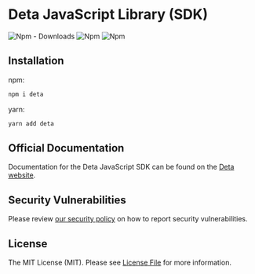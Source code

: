 # Deta JavaScript Library (SDK)

![Npm - Downloads](https://img.shields.io/npm/dm/deta)
![Npm](https://img.shields.io/npm/v/deta)
![Npm](https://img.shields.io/npm/l/deta)

## Installation

npm:

```sh
npm i deta
```

yarn:

```sh
yarn add deta
```

## Official Documentation

Documentation for the Deta JavaScript SDK can be found on the [Deta website](https://docs.deta.sh/docs).

## Security Vulnerabilities

Please review [our security policy](https://github.com/deta/deta-python/security/policy) on how to report security vulnerabilities.

## License

The MIT License (MIT). Please see [License File](LICENSE) for more information.
